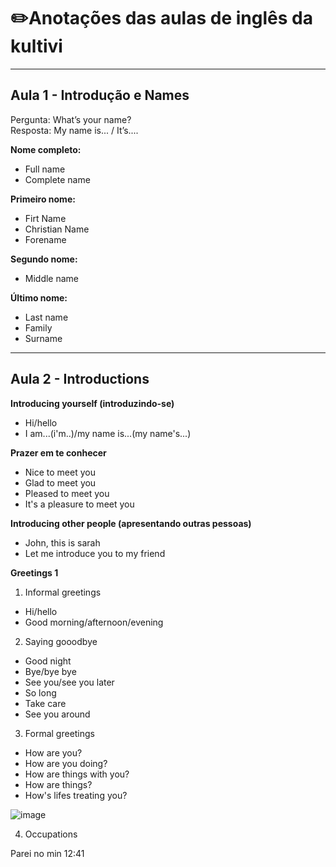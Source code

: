 # ✏️Anotações das aulas de inglês da kultivi
---
## Aula 1 - Introdução e Names 
Pergunta: What’s your name? <br>
Resposta: My name is... / It’s.... <br>

<strong>Nome completo:</strong>
 - Full name
 - Complete name

<strong>Primeiro nome:</strong>
 - Firt Name
 - Christian Name
 - Forename

<strong>Segundo nome:</strong>
 - Middle name

<strong>Último nome:</strong>
 - Last name
 - Family
 - Surname

---

## Aula 2 - Introductions

<strong>Introducing yourself (introduzindo-se)</strong>
 - Hi/hello
 - I am...(i'm..)/my name is...(my name's...)

<strong>Prazer em te conhecer</strong>
 - Nice to meet you
 - Glad to meet you
 - Pleased to meet you
 - It's a pleasure to meet you

<strong>Introducing other people (apresentando outras pessoas)</strong>
 - John, this is sarah
 - Let me introduce you to my friend

<strong>Greetings 1</strong>
 1. Informal greetings
 - Hi/hello 
 - Good morning/afternoon/evening
 2. Saying gooodbye 
  - Good night
  - Bye/bye bye
  - See you/see you later
  - So long
  - Take care
  - See you around
 3. Formal greetings
 - How are you?
 - How are you doing?
 - How are things with you?
 - How are things?
 - How's lifes treating you?

![image](https://user-images.githubusercontent.com/85466761/150027977-50268ee0-15e0-44a5-b3ec-f6672bc4b263.png)

4. Occupations

Parei no min 12:41



